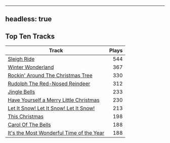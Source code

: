
---
headless: true
---

## Top Ten Tracks

| Track | Plays |
| --- |  ---: |
|[Sleigh Ride](/songs/sleigh-ride)| 544|
|[Winter Wonderland](/songs/winter-wonderland)| 367|
|[Rockin' Around The Christmas Tree](/songs/rockin-around-the-christmas-tree)| 330|
|[Rudolph The Red-Nosed Reindeer](/songs/rudolph-the-red-nosed-reindeer)| 312|
|[Jingle Bells](/songs/jingle-bells)| 233|
|[Have Yourself a Merry Little Christmas](/songs/have-yourself-a-merry-little-christmas)| 230|
|[Let It Snow! Let It Snow! Let It Snow!](/songs/let-it-snow-let-it-snow-let-it-snow)| 213|
|[This Christmas](/songs/this-christmas)| 198|
|[Carol Of The Bells](/songs/carol-of-the-bells)| 188|
|[It's the Most Wonderful Time of the Year](/songs/its-the-most-wonderful-time-of-the-year)| 188|
